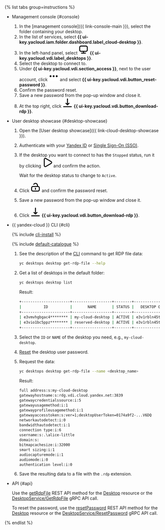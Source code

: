 {% list tabs group=instructions %}

- Management console {#console}

  1. In the [management console]({{ link-console-main }}), select the folder containing your desktop.
  1. In the list of services, select **{{ ui-key.yacloud.iam.folder.dashboard.label_cloud-desktop }}**.
  1. In the left-hand panel, select ![image](../../_assets/console-icons/display.svg) **{{ ui-key.yacloud.vdi.label_desktops }}**.
  1. Select the desktop to connect to.
  1. Under **{{ ui-key.yacloud.vdi.section_access }}**, next to the user account, click ![image](../../_assets/console-icons/ellipsis.svg) and select **{{ ui-key.yacloud.vdi.button_reset-password }}**.
  1. Confirm the password reset.
  1. Save a new password from the pop-up window and close it.
  1. At the top right, click ![image](../../_assets/console-icons/arrow-down-to-line.svg) **{{ ui-key.yacloud.vdi.button_download-rdp }}**.

- User desktop showcase {#desktop-showcase}

  1. Open the [User desktop showcase]({{ link-cloud-desktop-showcase }}).
  1. Authenticate with your [Yandex ID](https://yandex.com/support/id/index.html) or [Single Sign-On (SSO)](../../organization/concepts/add-federation.md).
  1. If the desktop you want to connect to has the `Stopped` status, run it by clicking ![image](../../_assets/console-icons/play.svg) and confirm the action.

      Wait for the desktop status to change to `Active`.
  1. Click ![image](../../_assets/console-icons/lock-open.svg) and confirm the password reset.
  1. Save a new password from the pop-up window and close it.
  1. Click ![image](../../_assets/console-icons/arrow-down-to-line.svg) **{{ ui-key.yacloud.vdi.button_download-rdp }}**.

- {{ yandex-cloud }} CLI {#cli}

  {% include [cli-install](../cli-install.md) %}

  {% include [default-catalogue](../default-catalogue.md) %}

  1. See the description of the [CLI](../../cli/index.yaml) command to get RDP file data:

      ```bash
      yc desktops desktop get-rdp-file --help
      ```

  1. Get a list of desktops in the default folder:

      ```bash
      yc desktops desktop list
      ```

      Result:

      ```bash
      +----------------------+------------------+--------+----------------------+---------------------+
      |          ID          |       NAME       | STATUS |   DESKTOP GROUP ID   |   CREATED (UTC-0)   |
      +----------------------+------------------+--------+----------------------+---------------------+
      | e3vmvhgbgac4******** | my-cloud-desktop | ACTIVE | e3v1rbln45tl******** | 2024-10-09 22:42:28 |
      | e3vio1bc5ppz******** | reserved-desktop | ACTIVE | e3v1rbln45tl******** | 2024-10-09 21:35:17 |
      +----------------------+------------------+--------+----------------------+---------------------+
      ```

  1. Select the `ID` or `NAME` of the desktop you need, e.g., `my-cloud-desktop`.
  1. [Reset](../../cloud-desktop/operations/desktops/password-reset.md) the desktop user password.


  1. Request the data:

      ```bash
      yc desktops desktop get-rdp-file --name <desktop_name>
      ```

      Result:

      ```text
      full address:s:my-cloud-desktop
      gatewayhostname:s:rdg.vdi.cloud.yandex.net:3839
      gatewaycredentialssource:i:5
      gatewayusagemethod:i:1
      gatewayprofileusagemethod:i:1
      gatewayaccesstoken:s:ver=1;desktopUserToken=0174a9f2-...V6DQ
      networkautodetect:i:0
      bandwidthautodetect:i:1
      connection type:i:6
      username:s:.\alice-little
      domain:s:
      bitmapcachesize:i:32000
      smart sizing:i:1
      audiocapturemode:i:1
      audiomode:i:0
      authentication level:i:0
      ```

  1. Save the resulting data to a file with the `.rdp` extension.

- API {#api}

  Use the [getRdpFile](../../cloud-desktop/api-ref/Desktop/getRdpFile.md) REST API method for the [Desktop](../../cloud-desktop/api-ref/Desktop/index.md) resource or the [DesktopService/GetRdpFile](../../cloud-desktop/api-ref/grpc/Desktop/getRdpFile.md) gRPC API call.

  To reset the password, use the [resetPassword](../../cloud-desktop/api-ref/Desktop/resetPassword.md) REST API method for the [Desktop](../../cloud-desktop/api-ref/Desktop/index.md) resource or the [DesktopService/ResetPassword](../../cloud-desktop/api-ref/grpc/Desktop/resetPassword.md) gRPC API call.

{% endlist %}
